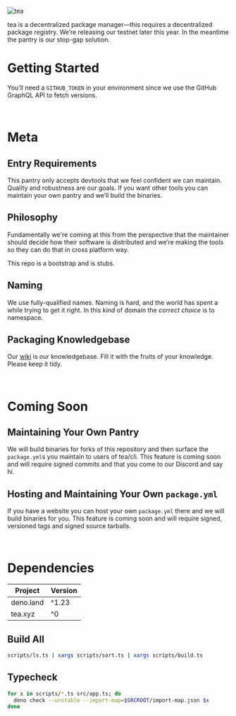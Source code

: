 ![tea](https://tea.xyz/banner.png)

tea is a decentralized package manager—this requires a decentralized package
registry. We’re releasing our testnet later this year. In the meantime the
pantry is our stop-gap solution.

# Getting Started

You’ll need a `GITHUB_TOKEN` in your environment since we use the GitHub
GraphQL API to fetch versions.

&nbsp;


# Meta

## Entry Requirements

This pantry only accepts devtools that we feel confident we can maintain.
Quality and robustness are our goals. If you want other tools you can maintain
your own pantry and we’ll build the binaries.

## Philosophy

Fundamentally we're coming at this from the perspective that the maintainer
should decide how their software is distributed and we’re making the tools so
they can do that in cross platform way.

This repo is a bootstrap and is stubs.

## Naming

We use fully-qualified names. Naming is hard, and the world has spent a while
trying to get it right. In this kind of domain the *correct choice* is
to namespace.

## Packaging Knowledgebase

Our [wiki](/wiki) is our knowledgebase. Fill it with the fruits of your
knowledge. Please keep it tidy.

&nbsp;


# Coming Soon

## Maintaining Your Own Pantry

We will build binaries for forks of this repository and then surface the
`package.yml`s you maintain to users of tea/cli. This feature is coming
soon and will require signed commits and that you come to our Discord and say
hi.

## Hosting and Maintaining Your Own `package.yml`

If you have a website you can host your own `package.yml` there and we will
build binaries for you. This feature is coming soon and will require
signed, versioned tags and signed source tarballs.


&nbsp;

# Dependencies

|   Project   | Version |
|-------------|---------|
| deno.land   | ^1.23   |
| tea.xyz     | ^0      |

## Build All

```sh
scripts/ls.ts | xargs scripts/sort.ts | xargs scripts/build.ts
```

## Typecheck

```sh
for x in scripts/*.ts src/app.ts; do
  deno check --unstable --import-map=$SRCROOT/import-map.json $x
done
```
